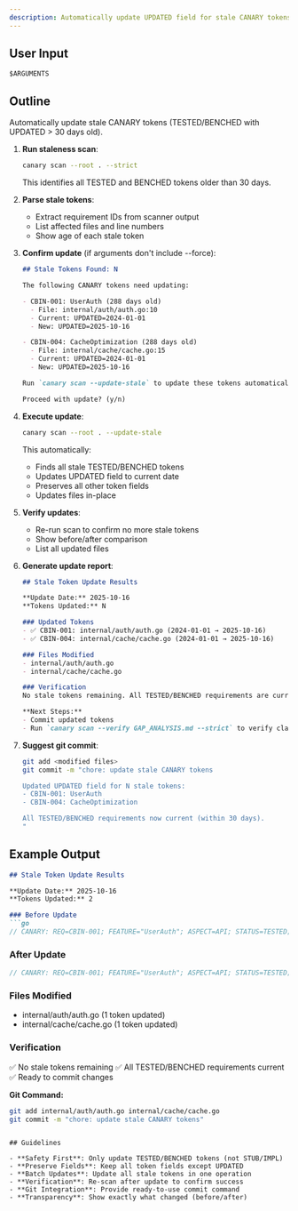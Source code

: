 ```yaml
---
description: Automatically update UPDATED field for stale CANARY tokens
---
```


## User Input

```text
$ARGUMENTS
```

## Outline

Automatically update stale CANARY tokens (TESTED/BENCHED with UPDATED > 30 days old).

1. **Run staleness scan**:
   ```bash
   canary scan --root . --strict
   ```

   This identifies all TESTED and BENCHED tokens older than 30 days.

2. **Parse stale tokens**:
   - Extract requirement IDs from scanner output
   - List affected files and line numbers
   - Show age of each stale token

3. **Confirm update** (if arguments don't include --force):
   ```markdown
   ## Stale Tokens Found: N

   The following CANARY tokens need updating:

   - CBIN-001: UserAuth (288 days old)
     - File: internal/auth/auth.go:10
     - Current: UPDATED=2024-01-01
     - New: UPDATED=2025-10-16

   - CBIN-004: CacheOptimization (288 days old)
     - File: internal/cache/cache.go:15
     - Current: UPDATED=2024-01-01
     - New: UPDATED=2025-10-16

   Run `canary scan --update-stale` to update these tokens automatically.

   Proceed with update? (y/n)
   ```

4. **Execute update**:
   ```bash
   canary scan --root . --update-stale
   ```

   This automatically:
   - Finds all stale TESTED/BENCHED tokens
   - Updates UPDATED field to current date
   - Preserves all other token fields
   - Updates files in-place

5. **Verify updates**:
   - Re-run scan to confirm no more stale tokens
   - Show before/after comparison
   - List all updated files

6. **Generate update report**:
   ```markdown
   ## Stale Token Update Results

   **Update Date:** 2025-10-16
   **Tokens Updated:** N

   ### Updated Tokens
   - ✅ CBIN-001: internal/auth/auth.go (2024-01-01 → 2025-10-16)
   - ✅ CBIN-004: internal/cache/cache.go (2024-01-01 → 2025-10-16)

   ### Files Modified
   - internal/auth/auth.go
   - internal/cache/cache.go

   ### Verification
   No stale tokens remaining. All TESTED/BENCHED requirements are current.

   **Next Steps:**
   - Commit updated tokens
   - Run `canary scan --verify GAP_ANALYSIS.md --strict` to verify claims
   ```

7. **Suggest git commit**:
   ```bash
   git add <modified files>
   git commit -m "chore: update stale CANARY tokens

   Updated UPDATED field for N stale tokens:
   - CBIN-001: UserAuth
   - CBIN-004: CacheOptimization

   All TESTED/BENCHED requirements now current (within 30 days).
   "
   ```

## Example Output

```markdown
## Stale Token Update Results

**Update Date:** 2025-10-16
**Tokens Updated:** 2

### Before Update
```go
// CANARY: REQ=CBIN-001; FEATURE="UserAuth"; ASPECT=API; STATUS=TESTED; TEST=TestUserAuth; UPDATED=2024-01-01
```

### After Update
```go
// CANARY: REQ=CBIN-001; FEATURE="UserAuth"; ASPECT=API; STATUS=TESTED; TEST=TestUserAuth; UPDATED=2025-10-16
```

### Files Modified
- internal/auth/auth.go (1 token updated)
- internal/cache/cache.go (1 token updated)

### Verification
✅ No stale tokens remaining
✅ All TESTED/BENCHED requirements current
✅ Ready to commit changes

**Git Command:**
```bash
git add internal/auth/auth.go internal/cache/cache.go
git commit -m "chore: update stale CANARY tokens"
```
```

## Guidelines

- **Safety First**: Only update TESTED/BENCHED tokens (not STUB/IMPL)
- **Preserve Fields**: Keep all token fields except UPDATED
- **Batch Updates**: Update all stale tokens in one operation
- **Verification**: Re-scan after update to confirm success
- **Git Integration**: Provide ready-to-use commit command
- **Transparency**: Show exactly what changed (before/after)

